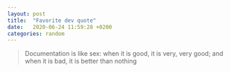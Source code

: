 ```yaml
---
layout: post
title:  "Favorite dev quote"
date:   2020-06-24 11:59:28 +0200
categories: random
---
```


> Documentation is like sex: when it is good, it is very, very good; and when it is bad, it is better than nothing